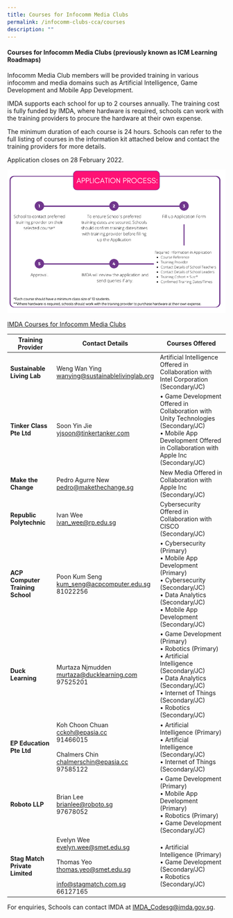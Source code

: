 ```yaml
---
title: Courses for Infocomm Media Clubs
permalink: /infocomm-clubs-cca/courses
description: ""
---
```

#### Courses for Infocomm Media Clubs (previously known as ICM Learning Roadmaps)

Infocomm Media Club members will be provided training in various infocomm and media domains such as Artificial Intelligence, Game Development and Mobile App Development.

IMDA supports each school for up to 2 courses annually. The training cost is fully funded by IMDA, where hardware is required, schools can work with the training providers to procure the hardware at their own expense.  

The minimum duration of each course is 24 hours. Schools can refer to the full listing of courses in the information kit attached below and contact the training providers for more details.

Application closes on 28 February 2022.

![Alt text for image on Isomer site](/images/icmprocess.png)

[IMDA Courses for Infocomm Media Clubs](/files/icm-learning-roadmap/IMDA%20Courses%20for%20Infocomm%20Media%20Clubs.pdf)

| **Training Provider** | **Contact Details** | **Courses Offered** |
| -------- | -------- | -------- |
| **Sustainable Living Lab** | Weng Wan Ying<br>[wanying@sustainablelivinglab.org](wanying@sustainablelivinglab.org)|Artificial Intelligence Offered in Collaboration with Intel Corporation (Secondary/JC)  |
| **Tinker Class Pte Ltd** | Soon Yin Jie<br>[yjsoon@tinkertanker.com](yjsoon@tinkertanker.com)| •	Game Development Offered in Collaboration with Unity Technologies (Secondary/JC)<br>•	Mobile App Development Offered in Collaboration with Apple Inc (Secondary/JC)|
|**Make the Change**|Pedro Agurre New<br>[pedro@makethechange.sg](pedro@makethechange.sg)|New Media Offered in Collaboration with Apple Inc (Secondary/JC)|
|**Republic Polytechnic**|Ivan Wee<br>[ivan_wee@rp.edu.sg](ivan_wee@rp.edu.sg)|Cybersecurity Offered in Collaboration with CISCO (Secondary/JC)|
|**ACP Computer Training School**|Poon Kum Seng<br>[kum_seng@acpcomputer.edu.sg](kum_seng@acpcomputer.edu.sg)<br>81022256|•	Cybersecurity (Primary)<br>•	Mobile App Development (Primary)<br>•	Cybersecurity (Secondary/JC)<br>•	Data Analytics (Secondary/JC)<br>•	Mobile App Development (Secondary/JC)|
|**Duck Learning**|Murtaza Njmudden<br>[murtaza@ducklearning.com](murtaza@ducklearning.com) <br>97525201|•	Game Development (Primary)<br>•	Robotics (Primary)<br>•	Artificial Intelligence (Secondary/JC)<br>•	Data Analytics (Secondary/JC)<br>•	Internet of Things (Secondary/JC)<br>•	Robotics (Secondary/JC)|
|**EP Education Pte Ltd**|Koh Choon Chuan<br>[cckoh@epasia.cc](cckoh@epasia.cc)<br>91466015<br><br>Chalmers Chin<br>[chalmerschin@epasia.cc](chalmerschin@epasia.cc)<br>97585122|•	Artificial Intelligence (Primary)<br>•	Artificial Intelligence (Secondary/JC)<br>•	Internet of Things (Secondary/JC)|
|**Roboto LLP**|Brian Lee<br>[brianlee@roboto.sg](brianlee@roboto.sg)<br>97678052|•	Game Development (Primary)<br>•	Mobile App Development (Primary)<br>•	Robotics (Primary)<br>•	Game Development (Secondary/JC)|
|**Stag Match Private Limited**|Evelyn Wee<br>[evelyn.wee@smet.edu.sg](evelyn.wee@smet.edu.sg)<br><br>Thomas Yeo<br>[thomas.yeo@smet.edu.sg](thomas.yeo@smet.edu.sg)<br><br>[info@stagmatch.com.sg](info@stagmatch.com.sg)<br>66127165|•	Artificial Intelligence (Primary)<br>•	Game Development (Secondary/JC)<br>•	Robotics (Secondary/JC)|


For enquiries, Schools can contact IMDA at [IMDA_Codesg@imda.gov.sg](mailto:IMDA_Codesg@imda.gov.sg).